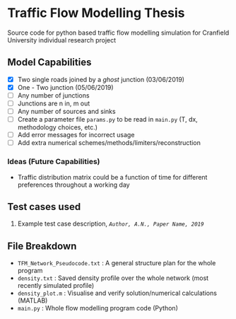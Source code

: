 # Traffic Flow Modelling Thesis
Source code for python based traffic flow modelling simulation for Cranfield University individual research project

## Model Capabilities
- [x] Two single roads joined by a *ghost* junction (03/06/2019)
- [x] One - Two junction (05/06/2019)
- [ ] Any number of junctions 
- [ ] Junctions are n in, m out
- [ ] Any number of sources and sinks
- [ ] Create a parameter file `params.py` to be read in `main.py` (T, dx, methodology choices, etc.)
- [ ] Add error messages for incorrect usage
- [ ] Add extra numerical schemes/methods/limiters/reconstruction

### Ideas \(Future Capabilities)
- Traffic distribution matrix could be a function of time for different preferences throughout a working day

## Test cases used
1. Example test case description, *`Author, A.N., Paper Name, 2019`*

## File Breakdown
- `TFM_Network_Pseudocode.txt` : A general structure plan for the whole program
- `density.txt` : Saved density profile over the whole network (most recently simulated profile)
- `density_plot.m` : Visualise and verify solution/numerical calculations (MATLAB)
- `main.py` : Whole flow modelling program code (Python)
